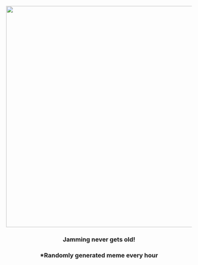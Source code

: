 <p align="center">
        <img src="https://i.redd.it/x405akzz0zo81.gif" width="600" height="600">
        </p>
        <h3 align="center">Jamming never gets old!</h3>
        <h3 align="center">*Randomly generated meme every hour</h3>
    